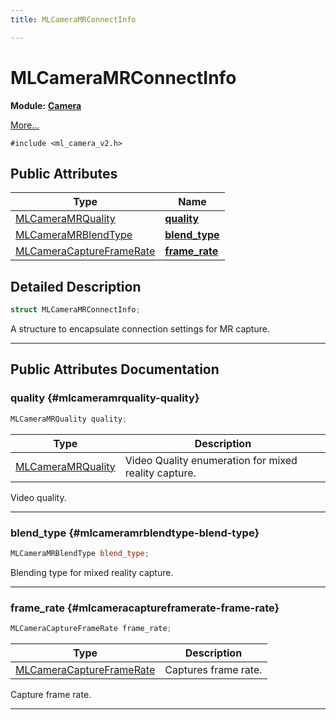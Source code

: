 ```yaml
---
title: MLCameraMRConnectInfo

---
```


# MLCameraMRConnectInfo

**Module:** **[Camera](/versioned_docs/version-02-Aug-2023/api-ref/api/Modules/group___camera/group___camera.md)**



 [More...](#detailed-description)


`#include <ml_camera_v2.h>`

## Public Attributes

| Type           | Name           |
| -------------- | -------------- |
| [MLCameraMRQuality](/versioned_docs/version-02-Aug-2023/api-ref/api/Modules/group___camera/group___camera.md#enums-mlcameramrquality) | **[quality](/versioned_docs/version-02-Aug-2023/api-ref/api/Modules/group___camera/struct_m_l_camera_m_r_connect_info.md#mlcameramrquality-quality)**  |
| [MLCameraMRBlendType](/versioned_docs/version-02-Aug-2023/api-ref/api/Modules/group___camera/group___camera.md#enums-mlcameramrblendtype) | **[blend_type](/versioned_docs/version-02-Aug-2023/api-ref/api/Modules/group___camera/struct_m_l_camera_m_r_connect_info.md#mlcameramrblendtype-blend-type)**  |
| [MLCameraCaptureFrameRate](/versioned_docs/version-02-Aug-2023/api-ref/api/Modules/group___camera/group___camera.md#enums-mlcameracaptureframerate) | **[frame_rate](/versioned_docs/version-02-Aug-2023/api-ref/api/Modules/group___camera/struct_m_l_camera_m_r_connect_info.md#mlcameracaptureframerate-frame-rate)**  |

## Detailed Description

```cpp
struct MLCameraMRConnectInfo;
```


A structure to encapsulate connection settings for MR capture. 





-----------
## Public Attributes Documentation

### quality {#mlcameramrquality-quality}

```cpp
MLCameraMRQuality quality;
```



| Type | Description |
|--|--|
| [MLCameraMRQuality](/versioned_docs/version-02-Aug-2023/api-ref/api/Modules/group___camera/group___camera.md#enums-mlcameramrquality) | Video Quality enumeration for mixed reality capture.  |


Video quality. 





-----------

### blend_type {#mlcameramrblendtype-blend-type}

```cpp
MLCameraMRBlendType blend_type;
```


Blending type for mixed reality capture. 





-----------

### frame_rate {#mlcameracaptureframerate-frame-rate}

```cpp
MLCameraCaptureFrameRate frame_rate;
```



| Type | Description |
|--|--|
| [MLCameraCaptureFrameRate](/versioned_docs/version-02-Aug-2023/api-ref/api/Modules/group___camera/group___camera.md#enums-mlcameracaptureframerate) | Captures frame rate.  |


Capture frame rate. 





-----------


